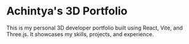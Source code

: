 # Achintya's 3D Portfolio

This is my personal 3D developer portfolio built using React, Vite, and Three.js. It showcases my skills, projects, and experience.
